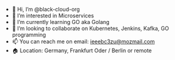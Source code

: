 - 👋 Hi, I’m @black-cloud-org
- 👀 I’m interested in Microservices
- 🌱 I’m currently learning GO aka Golang
- 💞️ I’m looking to collaborate on Kubernetes, Jenkins, Kafka, GO programming
- 📫 You can reach me on email: ieeebc3zu@mozmail.com
- 🏠 Location: Germany, Frankfurt Oder / Berlin or remote

<!---
black-cloud-org/black-cloud-org is a ✨ special ✨ repository because its `README.md` (this file) appears on your GitHub profile.
You can click the Preview link to take a look at your changes.
--->
